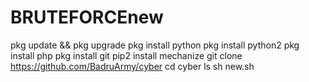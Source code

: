 # BRUTEFORCEnew


pkg update && pkg upgrade 
pkg install python
 pkg install python2 
pkg install php 
pkg install git 
pip2 install mechanize 
git clone https://github.com/BadruArmy/cyber
cd cyber
ls
sh new.sh

